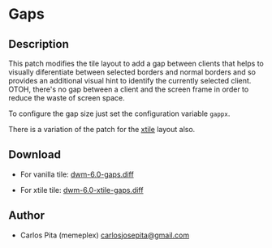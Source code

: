 
Gaps
====

Description
-----------

This patch modifies the tile layout to add a gap between clients that helps to visually
diferentiate between selected borders and normal borders and so provides an additional
visual hint to identify the currently selected client.  OTOH, there's no gap between a
client and the screen frame in order to reduce the waste of screen space.

To configure the gap size just set the configuration variable `gappx`.

There is a variation of the patch for the [xtile](xtile) layout also.

Download
--------

* For vanilla tile: [dwm-6.0-gaps.diff](dwm-6.0-gaps.diff)

* For xtile tile: [dwm-6.0-xtile-gaps.diff](dwm-6.0-xtile-gaps.diff)

Author
------

* Carlos Pita (memeplex) <carlosjosepita@gmail.com>
